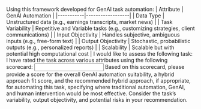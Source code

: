 Using this framework developed for GenAI task automation:
| Attribute | GenAI Automation |
|-----------|------------------|
| Data Type | Unstructured data (e.g., earnings transcripts, market news) |
| Task Variability | Repetitive and Variable tasks (e.g., customizing strategies, client communications) |
| Input Objectivity | Handles subjective, ambiguous inputs (e.g., free-form text) |
| Output Objectivity | Stochastic, probabilistic outputs (e.g., personalized reports) |
| Scalability | Scalable but with potential high computational cost | 
I would like to assess the following task:
<DESCRIBE THE TASK>
I have rated the task across various attributes using the following scorecard:
<INPUT SCORECARD>
Based on this scorecard, please provide a score for the overall GenAI automation suitability, a hybrid approach fit score, and the recommended hybrid approach, if appropriate, for automating this task, specifying where traditional automation, GenAI, and human intervention would be most effective. Consider the task’s variability, output objectivity, and potential risks in your recommendation.